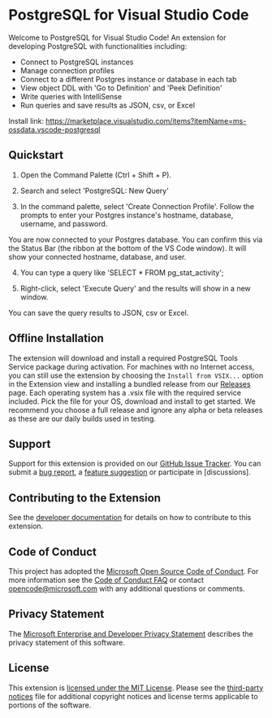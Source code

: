 # PostgreSQL for Visual Studio Code

Welcome to PostgreSQL for Visual Studio Code! An extension for developing
PostgreSQL with functionalities including:

-   Connect to PostgreSQL instances
-   Manage connection profiles
-   Connect to a different Postgres instance or database in each tab
-   View object DDL with 'Go to Definition' and 'Peek Definition'
-   Write queries with IntelliSense
-   Run queries and save results as JSON, csv, or Excel

Install link:
https://marketplace.visualstudio.com/items?itemName=ms-ossdata.vscode-postgresql

## Quickstart

1. Open the Command Palette (Ctrl + Shift + P).

2. Search and select 'PostgreSQL: New Query'

3. In the command palette, select 'Create Connection Profile'. Follow the
   prompts to enter your Postgres instance's hostname, database, username, and
   password.

You are now connected to your Postgres database. You can confirm this via the
Status Bar (the ribbon at the bottom of the VS Code window). It will show your
connected hostname, database, and user.

4. You can type a query like 'SELECT \* FROM pg_stat_activity';

5. Right-click, select 'Execute Query' and the results will show in a new
   window.

You can save the query results to JSON, csv or Excel.

## Offline Installation

The extension will download and install a required PostgreSQL Tools Service
package during activation. For machines with no Internet access, you can still
use the extension by choosing the `Install from VSIX...` option in the Extension
view and installing a bundled release from our
[Releases](https://github.com/Microsoft/vscode-postgresql/releases) page. Each
operating system has a .vsix file with the required service included. Pick the
file for your OS, download and install to get started. We recommend you choose a
full release and ignore any alpha or beta releases as these are our daily builds
used in testing.

## Support

Support for this extension is provided on our [GitHub Issue Tracker]. You can
submit a [bug report], a [feature suggestion] or participate in [discussions].

## Contributing to the Extension

See the [developer documentation] for details on how to contribute to this extension.

## Code of Conduct

This project has adopted the [Microsoft Open Source Code of Conduct]. For more information
see the [Code of Conduct FAQ] or contact [opencode@microsoft.com] with any
additional questions or comments.

## Privacy Statement

The [Microsoft Enterprise and Developer Privacy Statement] describes the privacy
statement of this software.

## License

This extension is [licensed under the MIT License]. Please see the [third-party
notices] file for additional copyright notices and license terms applicable to portions
of the software.

[GitHub Issue Tracker]: https://github.com/Microsoft/vscode-postgresql/issues
[bug report]: https://github.com/Microsoft/vscode-postgresql/issues/new
[feature suggestion]: https://github.com/Microsoft/vscode-postgresql/issues/new
[developer documentation]:
	https://github.com/Microsoft/vscode-postgresql/wiki/How-to-Contribute
[Microsoft Enterprise and Developer Privacy Statement]:
	https://go.microsoft.com/fwlink/?LinkId=786907&lang=en7
[licensed under the MIT License]:
	https://github.com/Microsoft/vscode-postgresql/blob/master/LICENSE
[third-party notices]:
	https://github.com/Microsoft/vscode-postgresql/blob/master/ThirdPartyNotices.txt
[Microsoft Open Source Code of Conduct]:
	https://opensource.microsoft.com/codeofconduct/
[Code of Conduct FAQ]: https://opensource.microsoft.com/codeofconduct/faq/
[opencode@microsoft.com]: mailto:opencode@microsoft.com
